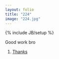 ```yaml
---
layout: folio
title: "224"
image: "224.jpg"
---
```

{% include JB/setup %}

<div class="copy">
	<p>Good work bro</p>
</div>

<div class="choice">
	<ol>
		<li><a href="225.html">
			Thanks
</a></li>
	</ol>
</div>